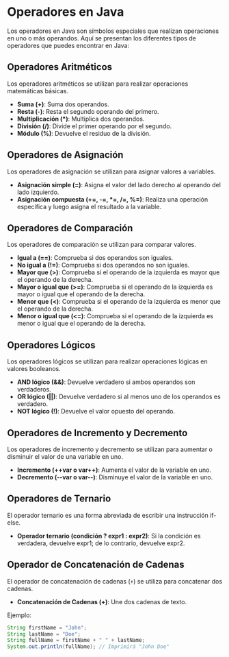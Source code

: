 # Operadores en Java

Los operadores en Java son símbolos especiales que realizan operaciones en uno o más operandos. Aquí se presentan los diferentes tipos de operadores que puedes encontrar en Java:

## Operadores Aritméticos

Los operadores aritméticos se utilizan para realizar operaciones matemáticas básicas.

- **Suma (+)**: Suma dos operandos.
- **Resta (-)**: Resta el segundo operando del primero.
- **Multiplicación (*)**: Multiplica dos operandos.
- **División (/)**: Divide el primer operando por el segundo.
- **Módulo (%)**: Devuelve el residuo de la división.

## Operadores de Asignación

Los operadores de asignación se utilizan para asignar valores a variables.

- **Asignación simple (=)**: Asigna el valor del lado derecho al operando del lado izquierdo.
- **Asignación compuesta (+=, -=, *=, /=, %=)**: Realiza una operación específica y luego asigna el resultado a la variable.

## Operadores de Comparación

Los operadores de comparación se utilizan para comparar valores.

- **Igual a (==)**: Comprueba si dos operandos son iguales.
- **No igual a (!=)**: Comprueba si dos operandos no son iguales.
- **Mayor que (>)**: Comprueba si el operando de la izquierda es mayor que el operando de la derecha.
- **Mayor o igual que (>=)**: Comprueba si el operando de la izquierda es mayor o igual que el operando de la derecha.
- **Menor que (<)**: Comprueba si el operando de la izquierda es menor que el operando de la derecha.
- **Menor o igual que (<=)**: Comprueba si el operando de la izquierda es menor o igual que el operando de la derecha.

## Operadores Lógicos

Los operadores lógicos se utilizan para realizar operaciones lógicas en valores booleanos.

- **AND lógico (&&)**: Devuelve verdadero si ambos operandos son verdaderos.
- **OR lógico (||)**: Devuelve verdadero si al menos uno de los operandos es verdadero.
- **NOT lógico (!)**: Devuelve el valor opuesto del operando.

## Operadores de Incremento y Decremento

Los operadores de incremento y decremento se utilizan para aumentar o disminuir el valor de una variable en uno.

- **Incremento (++var o var++)**: Aumenta el valor de la variable en uno.
- **Decremento (--var o var--)**: Disminuye el valor de la variable en uno.

## Operadores de Ternario

El operador ternario es una forma abreviada de escribir una instrucción if-else.

- **Operador ternario (condición ? expr1 : expr2)**: Si la condición es verdadera, devuelve expr1; de lo contrario, devuelve expr2.

## Operador de Concatenación de Cadenas

El operador de concatenación de cadenas (`+`) se utiliza para concatenar dos cadenas.

- **Concatenación de Cadenas (+)**: Une dos cadenas de texto.

Ejemplo:

```java
String firstName = "John";
String lastName = "Doe";
String fullName = firstName + " " + lastName;
System.out.println(fullName); // Imprimirá "John Doe"
